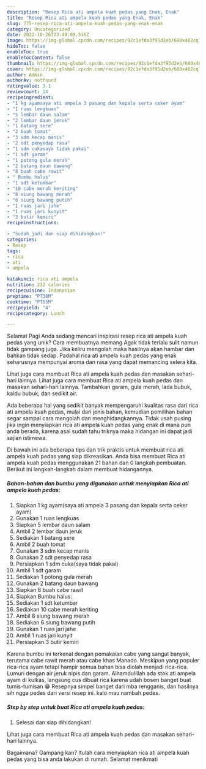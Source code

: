 ```yaml
---
description: "Resep Rica ati ampela kuah pedas yang Enak, Enak"
title: "Resep Rica ati ampela kuah pedas yang Enak, Enak"
slug: 775-resep-rica-ati-ampela-kuah-pedas-yang-enak-enak
category: Uncategorized
date: 2022-10-26T23:49:09.516Z
image: https://img-global.cpcdn.com/recipes/92c1efda3f95d2eb/680x482cq70/rica-ati-ampela-kuah-pedas-foto-resep-utama.jpg
hideToc: false
enableToc: true
enableTocContent: false
thumbnail: https://img-global.cpcdn.com/recipes/92c1efda3f95d2eb/680x482cq70/rica-ati-ampela-kuah-pedas-foto-resep-utama.jpg
cover: https://img-global.cpcdn.com/recipes/92c1efda3f95d2eb/680x482cq70/rica-ati-ampela-kuah-pedas-foto-resep-utama.jpg
author: Admin
authorAv: notfound
ratingvalue: 3.1
reviewcount: 14
recipeingredient:
- "1 kg ayamsaya ati ampela 3 pasang dan kepala serta ceker ayam"
- "1 ruas lengkuas"
- "5 lembar daun salam"
- "2 lembar daun jeruk"
- "1 batang sere"
- "2 buah tomat"
- "3 sdm kecap manis"
- "2 sdt penyedap rasa"
- "1 sdm cukasaya tidak pakai"
- "1 sdt garam"
- "1 potong gula merah"
- "2 batang daun bawang"
- "8 buah cabe rawit"
- " Bumbu halus"
- "1 sdt ketumbar"
- "10 cabe merah keriting"
- "8 siung bawang merah"
- "6 siung bawang putih"
- "1 ruas jari jahe"
- "1 ruas jari kunyit"
- "3 butir kemiri"
recipeinstructions:

- "Sudah jadi dan siap dihidangkan!"
categories:
- Resep
tags:
- rica
- ati
- ampela

katakunci: rica ati ampela 
nutrition: 232 calories
recipecuisine: Indonesian
preptime: "PT38M"
cooktime: "PT55M"
recipeyield: "4"
recipecategory: Lunch

---
```



Selamat Pagi Anda sedang mencari inspirasi resep rica ati ampela kuah pedas yang unik? Cara membuatnya memang Agak tidak terlalu sulit namun tidak gampang juga. Jika keliru mengolah maka hasilnya akan hambar dan bahkan tidak sedap. Padahal rica ati ampela kuah pedas yang enak seharusnya mempunyai aroma dan rasa yang dapat memancing selera kita.


Lihat juga cara membuat Rica ati ampela kuah pedas dan masakan sehari-hari lainnya. Lihat juga cara membuat Rica ati ampela kuah pedas dan masakan sehari-hari lainnya. Tambahkan garam, gula merah, lada bubuk, kaldu bubuk, dan sedikit air.

Ada beberapa hal yang sedikit banyak mempengaruhi kualitas rasa dari rica ati ampela kuah pedas, mulai dari jenis bahan, kemudian pemilihan bahan segar sampai cara mengolah dan menghidangkannya. Tidak usah pusing jika ingin menyiapkan rica ati ampela kuah pedas yang enak di mana pun anda berada, karena asal sudah tahu triknya maka hidangan ini dapat jadi sajian istimewa.


Di bawah ini ada beberapa tips dan trik praktis untuk membuat rica ati ampela kuah pedas yang siap dikreasikan. Anda bisa membuat Rica ati ampela kuah pedas menggunakan 21 bahan dan 0 langkah pembuatan. Berikut ini langkah-langkah dalam membuat hidangannya.

<!--inarticleads1-->

##### Bahan-bahan dan bumbu yang digunakan untuk menyiapkan Rica ati ampela kuah pedas:

1. Siapkan 1 kg ayam(saya ati ampela 3 pasang dan kepala serta ceker ayam)
1. Gunakan 1 ruas lengkuas
1. Siapkan 5 lembar daun salam
1. Ambil 2 lembar daun jeruk
1. Sediakan 1 batang sere
1. Ambil 2 buah tomat
1. Gunakan 3 sdm kecap manis
1. Gunakan 2 sdt penyedap rasa
1. Persiapkan 1 sdm cuka(saya tidak pakai)
1. Ambil 1 sdt garam
1. Sediakan 1 potong gula merah
1. Gunakan 2 batang daun bawang
1. Siapkan 8 buah cabe rawit
1. Siapkan  Bumbu halus:
1. Sediakan 1 sdt ketumbar
1. Sediakan 10 cabe merah keriting
1. Ambil 8 siung bawang merah
1. Sediakan 6 siung bawang putih
1. Gunakan 1 ruas jari jahe
1. Ambil 1 ruas jari kunyit
1. Persiapkan 3 butir kemiri


Karena bumbu ini terkenal dengan pemakaian cabe yang sangat banyak, terutama cabe rawit merah atau cabe khas Manado. Meskipun yang populer rica-rica ayam tetapi hampir semua bahan bisa diolah menjadi rica-rica. Lumuri dengan air jeruk nipis dan garam. Alhamdulillah ada stok ati ampela ayam di kulkas, langsung cus dibuat rica karena udah bosen banget buat tumis-tumisan 😁 Resepnya simpel banget dari mba rengganis, dan hasilnya sih ngga pedes dari versi resep ini. kalo mau nambah pedes. 

<!--inarticleads2-->

##### Step by step untuk buat Rica ati ampela kuah pedas:


1. Selesai dan siap dihidangkan!

Lihat juga cara membuat Rica ati ampela kuah pedas dan masakan sehari-hari lainnya. 

Bagaimana? Gampang kan? Itulah cara menyiapkan rica ati ampela kuah pedas yang bisa anda lakukan di rumah. Selamat menikmati
